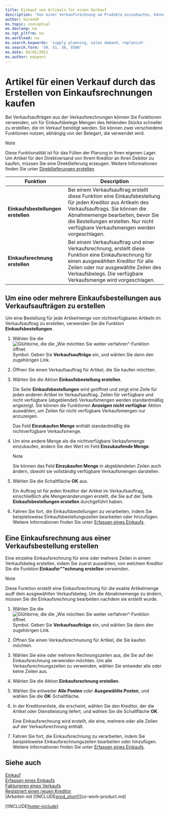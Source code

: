 ```yaml
---
title: Einkauf von Artikeln für einen Verkauf
description: 'Von einer Verkaufsrechnung um Produkte einzukaufen, können Sie eine Einkaufsrechnung für einen Kreditor oder Lieferanten einen erstellen.'
author: SorenGP
ms.topic: conceptual
ms.devlang: na
ms.tgt_pltfrm: na
ms.workload: na
ms.search.keywords: 'supply planning, sales demand, replenish'
ms.search.form: '50, 51, 56, 9308'
ms.date: 04/01/2021
ms.author: edupont
---
```

# Artikel für einen Verkauf durch das Erstellen von Einkaufsrechnungen kaufen

Bei Verkaufsaufträgen aus der Verkaufsrechnungen können Sie Funktionen verwenden, um für Einkaufsbelege Mengen des fehlenden Stücks schneller zu erstellen, die im Verkauf benötigt werden. Sie können zwei verschiedene Funktionen nutzen, abhängig von der Belegart, die verwendet wird.

> [!Note]
> Diese Funktionalität ist für das Füllen der Planung in Ihren eigenen Lager. Um Artikel für den Direktversand von Ihrem Kreditor an Ihren Debitor zu kaufen, müssen Sie eine Direktlieferung erzeugen. Weitere Informationen finden Sie unter [Direktlieferungen erstellen](sales-how-drop-shipment.md)   

|Funktion|Description|
|--------|-----------|
|**Einkaufsbestellungen erstellen**|Bei einem Verkaufsauftrag erstellt diese Funktion eine Einkaufsbestellung für jeden Kreditor aus Artikeln des Verkaufsauftrags. Sie können die Abnahmemenge bearbeiten, bevor Sie die Bestellungen erstellen. Nur nicht verfügbare Verkaufsmengen werden vorgeschlagen.
|**Einkaufsrechnung erstellen**|Bei einem Verkaufsauftrag und einer Verkaufsrechnung, erstellt diese Funktion eine Einkaufsrechnung für einen ausgewählten Kreditor für alle Zeilen oder nur ausgewählte Zeilen des Verkaufsbelegs. Die verfügbare Verkaufsmenge wird vorgeschlagen.|

## Um eine oder mehrere Einkaufsbestellungen aus Verkaufsaufträgen zu erstellen
Um eine Bestellung für jede Artikelmenge von nichtverfügbaren Artikeln im Verkaufsauftrag zu erstellen, verwenden Sie die Funktion **Einkaufsbestellungen**.

1. Wählen Sie die ![Glühbirne, die die „Wie möchten Sie weiter verfahren“-Funktion öffnet.](media/ui-search/search_small.png "Tell me-Funktion") Symbol. Geben Sie **Verkaufsaufträge** ein, und wählen Sie dann den zugehörigen Link.
2. Öffnen Sie einen Verkaufsauftrag für Artikel, die Sie kaufen möchten.
3. Wählen Sie die Aktion **Einkaufsbestellung erstellen**.

    Die Seite **Einkaufsbestellungen** wird geöffnet und zeigt eine Zeile für jeden anderen Artikel im Verkaufsauftrag. Zeilen für verfügbare und nicht verfügbare (abgeblendet) Verkaufsmengen werden standardmäßig angezeigt. Sie können die Funktionen **Anzeigen nicht verfügbar** Aktion auswählen, um Zeilen für nicht verfügbare Verkaufsmengen nur anzuzeigen.

    Das Feld **Einzukaufen Menge** enthält standardmäßig die nichtverfügbare Verkaufsmenge.
4. Um eine andere Menge als die nichtverfügbare Verkaufsmenge einzukaufen, ändern Sie den Wert im Feld **Einzukaufende Menge**.

    > [!NOTE]  
    >   Sie können das Feld **Einzukaufen Menge** in abgeblendeten Zeilen auch ändern, obwohl sie vollständig verfügbare Verkaufsmengen darstellen.
5. Wählen Sie die Schaltfläche **OK** aus.

    Ein Auftrag ist für jeden Kreditor der Artikel im Verkaufsauftrag, einschließlich alle Mengenänderungen erstellt, die Sie auf der Seite **Einkaufsbestellungen erstellen** durchgeführt haben.
7. Fahren Sie fort, die Einkaufsbestellungen zu verarbeiten, indem Sie beispielsweise Einkaufsbestellungszeilen bearbeiten oder hinzufügen. Weitere Informationen finden Sie unter [Erfassen eines Einkaufs](purchasing-how-record-purchases.md).


## Eine Einkaufsrechnung aus einer Verkaufsbestellung erstellen
Eine einzelne Einkaufsrechnung für eine oder mehrere Zeilen in einem Verkaufsbeleg erstellen, indem Sie zuerst auswählen, von welchem Kreditor Sie die Funktion **Einkaufsr""echnung erstellen** verwenden.

> [!NOTE]  
>   Diese Funktion erstellt eine Einkaufsrechnung für die exakte Artikelmenge audf dem ausgewählten Verkaufsbeleg. Um die Abnahmemenge zu ändern, müssen Sie die Einkaufsrechnung bearbeiten nachdem sie erstellt wurde.  

1. Wählen Sie die ![Glühbirne, die die „Wie möchten Sie weiter verfahren“-Funktion öffnet.](media/ui-search/search_small.png "Tell me-Funktion") Symbol. Geben Sie **Verkaufsaufträge** ein, und wählen Sie dann den zugehörigen Link.
2. Öffnen Sie einen Verkaufsrechnunung für Artikel, die Sie kaufen möchten.
3. Wählen Sie eine oder mehrere Rechnungszeilen aus, die Sie auf der Einkaufsrechnung verwenden möchten. Um alle Verkaufsrechnungszeilen zu verwenden, wählen Sie entweder alle oder keine Zeilen aus.
4. Wählen Sie die Aktion **Einkaufsrechnung erstellen**.
5. Wählen Sie entweder **Alle Posten** oder **Ausgewählte Posten**, und wählen Sie die **OK**-Schaltfläche.  
6. In der Kreditorenliste, die erscheint, wählen Sie den Kreditor, der die Artikel oder Dienstleistung liefert, und wählen Sie die Schaltfläche **OK**.

    Eine Einkaufsrechnung wird erstellt, die eine, mehrere oder alle Zeilen auf der Verkaufsrechnung enthält.
7. Fahren Sie fort, die Einkaufsrechnung zu verarbeiten, indem Sie beispielsweise Einkaufsrechnungszeilen bearbeiten oder hinzufügen. Weitere Informationen finden Sie unter [Erfassen eines Einkaufs](purchasing-how-record-purchases.md).

## Siehe auch
[Einkauf](purchasing-manage-purchasing.md)  
[Erfassen eines Einkaufs](purchasing-how-record-purchases.md)  
[Fakturieren eines Verkaufs](sales-how-invoice-sales.md)  
[Registriert einen neuen Kreditor](purchasing-how-register-new-vendors.md)  
[Arbeiten mit [!INCLUDE[prod_short](includes/prod_short.md)]](ui-work-product.md)


[!INCLUDE[footer-include](includes/footer-banner.md)]